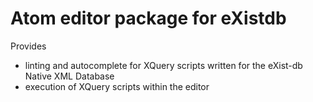 # Atom editor package for eXistdb

Provides

* linting and autocomplete for XQuery scripts written for the eXist-db Native XML Database
* execution of XQuery scripts within the editor
